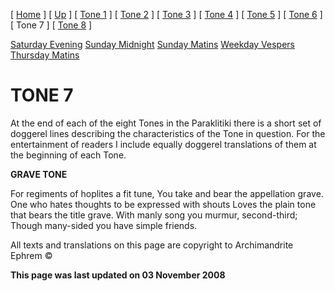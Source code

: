 \[ [Home](index.md) \] \[ [Up](oktoich.md) \] \[ [Tone 1](tone1.md) \] \[ [Tone 2](tone2.md) \] \[ [Tone 3](tone3.md) \] \[ [Tone 4](tone4.md) \] \[ [Tone 5](tone5.md) \] \[ [Tone 6](tone6.md) \] \[ Tone 7 \] \[ [Tone 8](tone8.md) \]

[Saturday Evening](sat7ec.md) [Sunday Midnight](sun7nc.md) [Sunday Matins](sun7mat.md) [Weekday Vespers](weekday_vespers6.md) [Thursday Matins](thursday%20matins.md)

TONE 7
======

At the end of each of the eight Tones in the Paraklitiki there is a short set of doggerel lines describing the characteristics of the Tone in question. For the entertainment of readers I include equally doggerel translations of them at the beginning of each Tone.

**GRAVE TONE**

For regiments of hoplites a fit tune, You take and bear the appellation grave. One who hates thoughts to be expressed with shouts Loves the plain tone that bears the title grave. With manly song you murmur, second-third; Though many-sided you have simple friends.

All texts and translations on this page are copyright to Archimandrite Ephrem ©

**This page was last updated on 03 November 2008**

